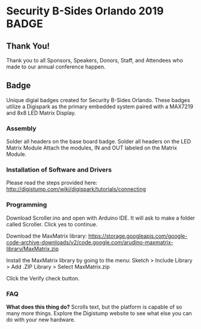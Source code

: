 # Security B-Sides Orlando 2019 BADGE
## Thank You!
Thank you to all Sponsors, Speakers, Donors, Staff, and Attendees who made to our annual conference happen.

## Badge
Unique digial badges created for Security B-Sides Orlando. These badges utilize a Digispark as the primary embedded system paired with a MAX7219 and 8x8 LED Matrix Display.

### Assembly
Solder all headers on the base board badge.
Solder all headers on the LED Matrix Module
Attach the modules, IN and OUT labeled on the Matrix Module.

### Installation of Software and Drivers
Please read the steps provided here:
http://digistump.com/wiki/digispark/tutorials/connecting

### Programming
Download Scroller.ino and open with Arduino IDE. It will ask to make a folder called Scroller. Click yes to continue.

Download the MaxMatrix library:
https://storage.googleapis.com/google-code-archive-downloads/v2/code.google.com/arudino-maxmatrix-library/MaxMatrix.zip

Install the MaxMatrix library by going to the menu:
Sketch > Include Library > Add .ZIP Library > Select MaxMatrix.zip

Click the Verify check button.

### FAQ
**What does this thing do?**
Scrolls text, but the platform is capable of so many more things. Explore the Digistump website to see what else you can do with your new hardware.
